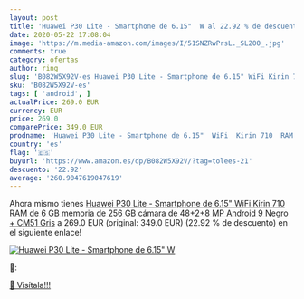 ```yaml
---
layout: post
title: 'Huawei P30 Lite - Smartphone de 6.15"  W al 22.92 % de descuento'
date: 2020-05-22 17:08:04
image: 'https://m.media-amazon.com/images/I/51SNZRwPrsL._SL200_.jpg'
comments: true
category: ofertas
author: ring
slug: 'B082W5X92V-es Huawei P30 Lite - Smartphone de 6.15" WiFi Kirin 710 RAM...'
sku: 'B082W5X92V-es'
tags: [ 'android', ]
actualPrice: 269.0 EUR
currency: EUR
price: 269.0
comparePrice: 349.0 EUR
prodname: 'Huawei P30 Lite - Smartphone de 6.15"  WiFi  Kirin 710  RAM de 6 GB  memoria de 256 GB  cámara de 48+2+8 MP  Android 9  Negro + CM51 Gris'
country: 'es'
flag: '🇪🇸'
buyurl: 'https://www.amazon.es/dp/B082W5X92V/?tag=tolees-21'
descuento: '22.92'
average: '260.9047619047619'
---
```


Ahora mismo tienes [Huawei P30 Lite - Smartphone de 6.15"  WiFi  Kirin 710  RAM de 6 GB  memoria de 256 GB  cámara de 48+2+8 MP  Android 9  Negro + CM51 Gris](https://www.amazon.es/dp/B082W5X92V/?tag=tolees-21) a 269.0 EUR (original: 349.0 EUR) (22.92 %  de descuento) en el siguiente enlace!

[![Huawei P30 Lite - Smartphone de 6.15"  W](https://m.media-amazon.com/images/I/51SNZRwPrsL._SL200_.jpg)](https://www.amazon.es/dp/B082W5X92V/?tag=tolees-21)

🔎:


[🛒 Visítala!!!](https://www.amazon.es/dp/B082W5X92V/?tag=tolees-21)
